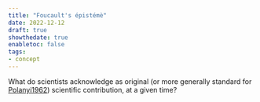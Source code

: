 ```yaml
---
title: "Foucault's épistémè"
date: 2022-12-12
draft: true
showthedate: true
enabletoc: false
tags:
- concept
---
```


What do scientists acknowledge as original (or more generally standard for [Polanyi1962](reference/Polanyi1962.md)) scientific contribution, at a given time?



